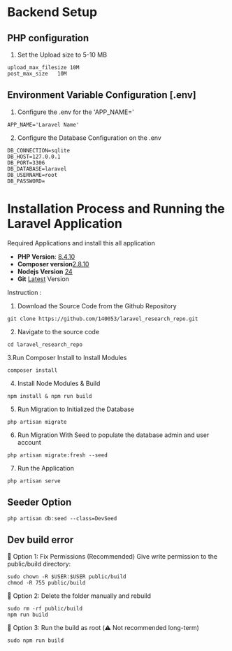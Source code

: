 

# Backend Setup

## PHP configuration

1. Set the Upload size to 5-10 MB 
```
upload_max_filesize	10M 
post_max_size	10M
```

##  Environment Variable Configuration [.env]
1. Configure the .env for the 'APP_NAME='

```
APP_NAME='Laravel Name'
```

2. Configure the Database Configuration on the .env

```
DB_CONNECTION=sqlite
DB_HOST=127.0.0.1
DB_PORT=3306
DB_DATABASE=laravel
DB_USERNAME=root
DB_PASSWORD=
```

# Installation Process and Running the Laravel Application

Required Applications and install this all application
- **PHP Version**: [8.4.10](https://www.php.net/downloads.php)
- **Composer version**[2.8.10](https://getcomposer.org/download/)
- **Nodejs Version** [24](https://nodejs.org/en)
- **Git** [Latest](https://git-scm.com/downloads) Version

Instruction :
1. Download the Source Code from the Github Repository 
```
git clone https://github.com/140053/laravel_research_repo.git
```
2. Navigate to the source code 
```
cd laravel_research_repo
```
3.Run Composer Install to Install Modules
```
composer install
```
4. Install Node Modules & Build 
```
npm install & npm run build
```
5. Run Migration to Initialized the Database
```
php artisan migrate
```
6. Run Migration With Seed to populate the database admin and user account
```
php artisan migrate:fresh --seed
```
7. Run the Application 
```
php artisan serve
```



## Seeder Option 

```
php artisan db:seed --class=DevSeed
```



## Dev build error 

🔧 Option 1: Fix Permissions (Recommended)
Give write permission to the public/build directory:

```
sudo chown -R $USER:$USER public/build
chmod -R 755 public/build
```


🔧 Option 2: Delete the folder manually and rebuild
```
sudo rm -rf public/build
npm run build
```

🔧 Option 3: Run the build as root (⚠️ Not recommended long-term)
```
sudo npm run build
```